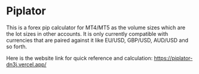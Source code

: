 # Piplator

This is a forex pip calculator for MT4/MT5 as the volume sizes which are the lot sizes in other accounts. It is only currently compatible with currencies that are paired against it like EU/USD, GBP/USD, AUD/USD and so forth.

Here is the website link for quick reference and calculation: https://piplator-dn3j.vercel.app/